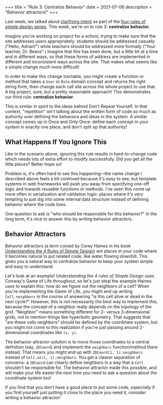 +++
title = "Rule 3: Centralize Behavior"
date = 2021-07-06
description = "Behavior attractors!"
+++

Last week, we talked about [clarifying intent](@/posts/rule-2-clarify-your-intent.md) as part of the [four rules of simple design series](@/posts/my-take-on-the-four-rules-of-simple-design.md).
This week, we're on to rule 3: **centralize behavior.**

Imagine you're working on project for a school, trying to make sure that the site addresses users appropriately: students should be addressed casually ("Hello, Adrian!") while teachers should be addressed more formally ("Your teacher, Dr. Beans".) Imagine that this has been done, but a little bit at a time and in different ways, so that these forms of address are implemented in different and inconsistent ways across the site. That makes what seems like a simple change much more difficult!

In order to make this change tractable, you might create a function or method that takes a `User` or `Role` domain concept and returns the right string form, then change each call site across the whole project to use that. A big project, sure, but a pretty reasonable approach! This demonstrates our third rule: **centralize behavior**.

This is similar in spirit to the ideas behind Don't Repeat Yourself. In that context, "repetition" isn't talking about the written form of code so much as authority over defining the behaviors and ideas in the system. A similar concept comes up in Once and Only Once: define each concept in your system in exactly one place, and don't split up that authority!

## What Happens If You Ignore This
Like in the scenario above, ignoring this rule results in hard-to-change code which needs lots of extra effort to modify successfully. Did you get all the little pieces? Better hope so!

Problem is, it's often hard to see this happening—the name change I described above feels a bit contrived because it's easy to see, but template systems in web frameworks will push you away from specifying one-off logic and towards reusable functions or methods. I've seen this come up more often in serialization and validation logic: places where it's very tempting to just dig into some internal data structure instead of defining behavior where the code lives.

One question to ask is "who should be responsible for this behavior?" In the long term, it's nice to answer this by writing behavior attractors.

## Behavior Attractors
Behavior attractors (a term coined by Corey Haines in his book [Understanding the 4 Rules of Simple Design](https://leanpub.com/4rulesofsimpledesign)) are places in your code where it becomes natural to put related code, like water flowing downhill. This gives you a natural way to centralize behavior to keep your system simple and easy to understand.

Let's look at an example! *Understanding the 4 rules of Simple Design* uses Conway's Game of Life throughout, so let's just steal the example Haines uses to explain this: how do we figure out the neighbors of a cell? When you're implementing the Game of Life, you might end up writing `Cell.neighbors` in the course of answering "is this cell alive or dead in the next cycle?" However, this is not necessarily the best way to implement this, because the concept of a neighbor really depends on the topology of the grid. "Neighbor" means something different for 2- versus 3-dimensional grids, not to mention things like hyperbolic geometry. That suggests that "are these cells neighbors" should be defined by the coordinate system, but you might not come to this realization if you're just passing around 2-dimensional coordinates like `(x, y)`.

The behavior attractor solution is to move those coordinates to a central definition (say, `2DCoord`) and implement the `neighbors` function/method there instead. That means you might end up with `2DCoord(1, 1).neighbors` instead of `Cell.at(1, 1).neighbors`. You get a clearer separation of concerns: a `2DCoord` can clearly define neighbors in a way that a `Cell` shouldn't be responsible for. The behavior attractor made this possible, and will make your life easier the next time you need to ask a question about the coordinate system too!

If you find that you don't have a good place to put some code, *especially* if you find yourself just putting it close to the place you need it, consider writing a behavior attractor!
